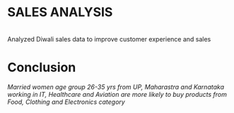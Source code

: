 # SALES ANALYSIS
<br>
Analyzed Diwali sales data to improve customer experience and sales

# Conclusion

*Married women age group 26-35 yrs from UP,  Maharastra and Karnataka working in IT, Healthcare and Aviation are more likely to buy products from Food, Clothing and Electronics category*

